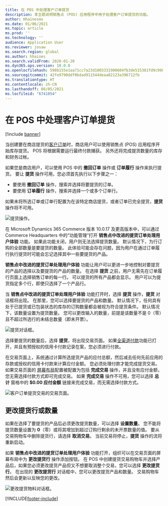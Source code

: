 ```yaml
---
title: 在 POS 中处理客户订单提货
description: 本主题说明销售点 (POS) 应用程序中用于处理客户订单提货的功能。
author: Hhainesms
ms.date: 01/06/2021
ms.topic: article
ms.prod: ''
ms.technology: ''
audience: Application User
ms.reviewer: josaw
ms.search.region: global
ms.author: hhaines
ms.search.validFrom: 2020-01-20
ms.dyn365.ops.version: 10.0.8
ms.openlocfilehash: 598b155e1aa71cc7a23d1003331900604fb3de515381fd9c9987ed39bd9cbd2a
ms.sourcegitcommit: 42fe9790ddf0bdad911544deaa82123a396712fb
ms.translationtype: HT
ms.contentlocale: zh-CN
ms.lasthandoff: 08/05/2021
ms.locfileid: "6741054"
---
```

# <a name="process-customer-order-pickups-in-pos"></a>在 POS 中处理客户订单提货

[!include [banner](includes/banner.md)]

当创建要在商店提货的[客户订单](customer-orders-overview.md)时，商店用户可以使用销售点 (POS) 应用程序开始库存提货。 POS 将根据需要运行最终付款捕获。 另外还将完成提货数量的库存和财务过帐。

如果您是商店用户，可以使用 POS 中的 **撤回订单** 操作或 **订单履行** 操作来执行提货。 要让 **提货** 操作可用，您必须首先执行以下步骤之一：

- 要使用 **撤回订单** 操作，搜索并选择将要提货的订单。
- 要使用 **订单履行** 操作，搜索并选择一个或多个订单行。

如果未将所选订单或订单行配置为在该特定商店提货，或者订单已完全提货，**提货** 操作将不可用。

![提货操作。](media/pickupoperation.png)

在 Microsoft Dynamics 365 Commerce 版本 10.0.17 及更高版本中，可以通过 Commerce Headquarters 中的“功能管理”打开 **销售点中改进的提货订单处理用户体验** 功能。 如果此功能关闭，用户则无法选择提货数量。 默认情况下，为行订购的全部数量是要提货的数量。 此体验可能会存在问题，因为用户在通过订单履行执行提货时可能会忘记选择其中一些要提货的产品。

**销售点中改进的提货订单处理用户体验** 功能让用户可以更进一步地控制对要提货的产品的选择以及要提货的产品的数量。 在选择 **提货** 之前，用户无需先在订单履行页面上选择销售订单的每一行。 可以提货的所有产品都会显示。 用户可以为提货指定多个行，即使只选择了一个产品行。

当 **销售点中改进的提货订单处理用户体验** 功能打开时，选择 **提货** 操作，**提货** 对话框将出现。 在那里，您可以选择要提货的产品和数量。 默认情况下，任何具有处于已提货或已包装状态的库存的订购数量都会被视为符合提货条件。 默认情况下，该数量设置为提货数量。 您可以更改输入的数量，前提是该数量不是 0（零）且不超过所选行的未结总数量（即未开票）。

![提货对话框。](media/pickupselect.png)

选择要提货的数量后，选择 **提货**，将出现交易页面。 如果[全渠道付款](omni-channel-payments.md)功能已打开，并且有预授权的信用卡付款记录在案，您必须进行付款。

在交易页面上，系统通过计算所选提货产品的应付总额，然后减去任何先前应用的存款或授权的信用卡付款来计算应付金额。 您必须处理付款才能完成提货交易。 如果交易页面的 [屏幕布局](pos-screen-layouts.md)配置被配置为包括 **完成交易** 操作，并且没有应付金额，您无需选择付款方式即可完成交易。 如果 **完成交易** 操作不可用，您可以选择 **总计** 窗格中的 **$0.00 应付金额** 链接来完成交易，而无需选择付款方式。

![客户订单提货交易的交易页面。](media/pickupcart.png)

## <a name="changing-pickup-lines-or-quantities"></a>更改提货行或数量

如果在选择了要提货的产品后必须更改提货数量，可以选择 **设置数量**。 您不能将提货数量设置为 **0**（零）或将其增加到超过订购行剩余的未开票数量的值。 要从交易购物车中删除提货行，请选择 **取消交易**。 当前交易将停止，**提货** 操作的流将重新启动。

如果 **销售点中改进的提货订单处理用户体验** 功能打开，组织可以在交易页面的屏幕布局中为 **更改提货行** 操作添加按钮。 在 POS 中创建提货交易购物车并选择产品后，如果您必须更改提货产品但又不想要取消整个交易，您可以选择 **更改提货行**。 在出现的 **更改提货行** 对话框中，您可以更改提货产品和数量。 交易购物车然后会更新以反映您的更改。

![更改提货物料对话框。](media/pickupchange.png)


[!INCLUDE[footer-include](../includes/footer-banner.md)]